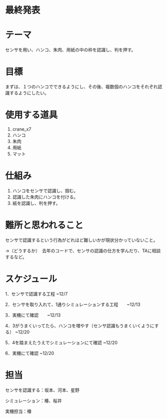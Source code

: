 # 最終発表

# テーマ
センサを用い、ハンコ、朱肉、用紙の中の枠を認識し、判を押す。


# 目標
まずは、１つのハンコでできるようにし、その後、複数個のハンコをそれぞれ認識するようにしたい。

# 使用する道具
1. crane_x7
1. ハンコ
1. 朱肉
1. 用紙
1. マット


# 仕組み
1. ハンコをセンサで認識し、掴む。
2. 認識した朱肉にハンコを付ける。
3. 紙を認識し、判を押す。

#  難所と思われること
センサで認識するという行為がどれほど難しいかが現状分かっていないこと。

  →（どうするか）　去年のコードで、センサの認識の仕方を学んだり、TAに相談するなど。


#  スケジュール
1．センサで認識する工程    ~12/7 

2．センサを取り入れて、1通りシミュレーションする工程　　~12/13

3．実機にて確認　　~12/13

4．3がうまくいってたら、ハンコを増やす（センサ認識もうまくいくようにする）  ~12/20

5．4を踏まえたうえでシミュレーションにて確認    ~12/20

6．実機にて確認   ~12/20


# 担当
センサを認識する：坂本、河本、星野

シミュレーション：椿、桜井

実機担当：椿

